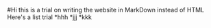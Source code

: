 #Hi this is a trial on writing the website in MarkDown instead of HTML
Here's a list trial
*hhh
*jjj
*kkk

